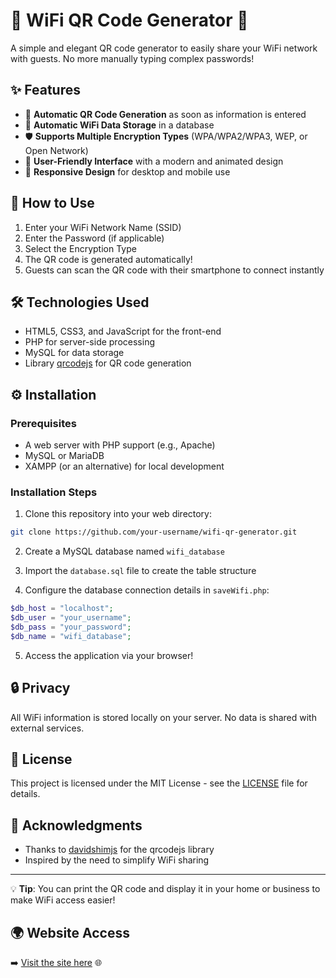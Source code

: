 # 📶 WiFi QR Code Generator 📱

A simple and elegant QR code generator to easily share your WiFi network with guests. No more manually typing complex passwords!

## ✨ Features

- 🔄 **Automatic QR Code Generation** as soon as information is entered
- 💾 **Automatic WiFi Data Storage** in a database
- 🛡️ **Supports Multiple Encryption Types** (WPA/WPA2/WPA3, WEP, or Open Network)
- 💫 **User-Friendly Interface** with a modern and animated design
- 📱 **Responsive Design** for desktop and mobile use

## 🚀 How to Use

1. Enter your WiFi Network Name (SSID)
2. Enter the Password (if applicable)
3. Select the Encryption Type
4. The QR code is generated automatically!
5. Guests can scan the QR code with their smartphone to connect instantly

## 🛠️ Technologies Used

- HTML5, CSS3, and JavaScript for the front-end
- PHP for server-side processing
- MySQL for data storage
- Library [qrcodejs](https://github.com/davidshimjs/qrcodejs) for QR code generation

## ⚙️ Installation

### Prerequisites

- A web server with PHP support (e.g., Apache)
- MySQL or MariaDB
- XAMPP (or an alternative) for local development

### Installation Steps

1. Clone this repository into your web directory:

```bash
git clone https://github.com/your-username/wifi-qr-generator.git
```

2. Create a MySQL database named `wifi_database`

3. Import the `database.sql` file to create the table structure

4. Configure the database connection details in `saveWifi.php`:

```php
$db_host = "localhost";
$db_user = "your_username";
$db_pass = "your_password";
$db_name = "wifi_database";
```

5. Access the application via your browser!

## 🔒 Privacy

All WiFi information is stored locally on your server. No data is shared with external services.

## 📝 License

This project is licensed under the MIT License - see the [LICENSE](LICENSE) file for details.

## 👏 Acknowledgments

- Thanks to [davidshimjs](https://github.com/davidshimjs) for the qrcodejs library
- Inspired by the need to simplify WiFi sharing

---

💡 **Tip**: You can print the QR code and display it in your home or business to make WiFi access easier!

## 🌍 Website Access
➡️ [Visit the site here]((https://mohammed-es.github.io/Network_QR_Generator/)) 🌐

